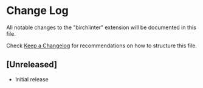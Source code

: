 # Change Log

All notable changes to the "birchlinter" extension will be documented in this file.

Check [Keep a Changelog](http://keepachangelog.com/) for recommendations on how to structure this file.

## [Unreleased]

- Initial release